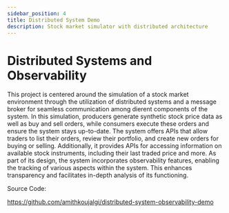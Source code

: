 ```yaml
---
sidebar_position: 4
title: Distributed System Demo
description: Stock market simulator with distributed architecture
---
```


# Distributed Systems and Observability

This project is centered around the simulation of a stock market environment through the utilization of distributed
systems and a message broker for seamless communication among dierent components of the system. In this simulation,
producers generate synthetic stock price data as well as buy and sell orders, while consumers execute these orders and
ensure the system stays up-to-date.
The system offers APIs that allow traders to list their orders, review their portfolio, and create new orders for buying
or selling. Additionally, it provides APIs for accessing information on available stock instruments, including their
last traded price and more.
As part of its design, the system incorporates observability features, enabling the tracking of various aspects within
the system. This enhances transparency and facilitates in-depth analysis of its functioning.

Source Code: 

https://github.com/amithkoujalgi/distributed-system-observability-demo